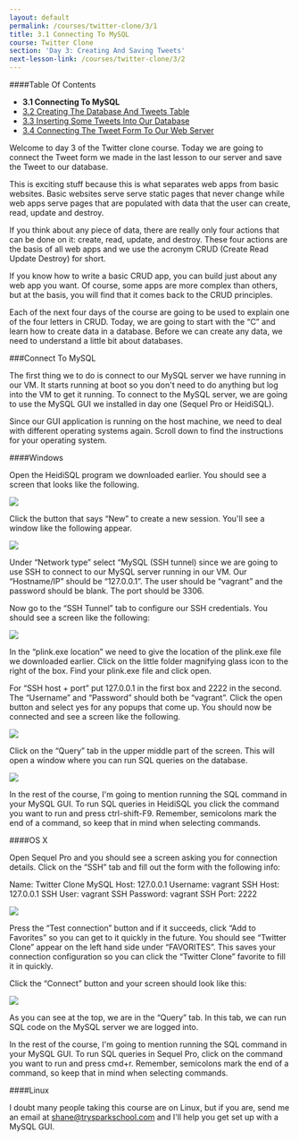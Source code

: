 ```yaml
---
layout: default
permalink: /courses/twitter-clone/3/1
title: 3.1 Connecting To MySQL
course: Twitter Clone
section: 'Day 3: Creating And Saving Tweets'
next-lesson-link: /courses/twitter-clone/3/2
---
```


####Table Of Contents

- **3.1 Connecting To MySQL**
- [3.2 Creating The Database And Tweets Table](/courses/twitter-clone/3/2)
- [3.3 Inserting Some Tweets Into Our Database](/courses/twitter-clone/3/3)
- [3.4 Connecting The Tweet Form To Our Web Server](/courses/twitter-clone/3/4)

Welcome to day 3 of the Twitter clone course.  Today we are going to connect the Tweet form we made in the last lesson to our server and save the Tweet to our database.

This is exciting stuff because this is what separates web apps from basic websites.  Basic websites serve serve static pages that never change while web apps serve pages that are populated with data that the user can create, read, update and destroy.

If you think about any piece of data, there are really only four actions that can be done on it: create, read, update, and destroy.  These four actions are the basis of all web apps and we use the acronym CRUD (Create Read Update Destroy) for short.

If you know how to write a basic CRUD app, you can build just about any web app you want.  Of course, some apps are more complex than others, but at the basis, you will find that it comes back to the CRUD principles.

Each of the next four days of the course are going to be used to explain one of the four letters in CRUD.  Today, we are going to start with the “C” and learn how to create data in a database.  Before we can create any data, we need to understand a little bit about databases.

###Connect To MySQL

The first thing we to do is connect to our MySQL server we have running in our VM. It starts running at boot so you don't need to do anything but log into the VM to get it running.  To connect to the MySQL server, we are going to use the MySQL GUI we installed in day one (Sequel Pro or HeidiSQL).

Since our GUI application is running on the host machine, we need to deal with different operating systems again.  Scroll down to find the instructions for your operating system.

####Windows

Open the HeidiSQL program we downloaded earlier. You should see a screen that looks like the following.

![](https://s3.amazonaws.com/spark-school/courses/twitter-clone/3/heidisql-session-creation.png)

Click the button that says “New” to create a new session.  You'll see a window like the following appear.

![](https://s3.amazonaws.com/spark-school/courses/twitter-clone/3/creating-new-session-in-heidisql.png)

Under “Network type” select “MySQL (SSH tunnel) since we are going to use SSH to connect to our MySQL server running in our VM.  Our “Hostname/IP” should be “127.0.0.1”.  The user should be “vagrant” and the password should be blank.  The port should be 3306.


Now go to the “SSH Tunnel” tab to configure our SSH credentials. You should see a screen like the following:

![](https://s3.amazonaws.com/spark-school/courses/twitter-clone/3/config-ssh-for-heidisql.png)

In the “plink.exe location” we need to give the location of the plink.exe file we downloaded earlier.  Click on the little folder magnifying glass icon to the right of the box.  Find your plink.exe file and click open.


For “SSH host + port” put 127.0.0.1 in the first box and 2222 in the second.  The “Username” and “Password” should both be “vagrant”. Click the open button and select yes for any popups that come up.  You should now be connected and see a screen like the following.

![](https://s3.amazonaws.com/spark-school/courses/twitter-clone/3/heidisql-open-session-screen.png)

Click on the “Query” tab in the upper middle part of the screen.  This will open a window where you can run SQL queries on the database.

![](https://s3.amazonaws.com/spark-school/courses/twitter-clone/3/heidisql-query+panel.png)

In the rest of the course, I'm going to mention running the SQL command in your MySQL GUI.  To run SQL queries in HeidiSQL you click the command you want to run and press ctrl-shift-F9.  Remember, semicolons mark the end of a command, so keep that in mind when selecting commands.

####OS X

Open Sequel Pro and you should see a screen asking you for connection details.  Click on the “SSH” tab and fill out the form with the following info:

Name: Twitter Clone
MySQL Host: 127.0.0.1
Username: vagrant
SSH Host: 127.0.0.1
SSH User: vagrant
SSH Password: vagrant
SSH Port: 2222

![](https://s3.amazonaws.com/spark-school/courses/twitter-clone/3/sql-pro-login-screen.png)

Press the “Test connection” button and if it succeeds, click “Add to Favorites” so you can get to it quickly in the future.  You should see “Twitter Clone” appear on the left hand side under “FAVORITES”.  This saves your connection configuration so you can click the “Twitter Clone” favorite to fill it in quickly.

Click the “Connect” button and your screen should look like this:

![](https://s3.amazonaws.com/spark-school/courses/twitter-clone/3/sequel-pro-query-tab.png)

As you can see at the top, we are in the “Query” tab.  In this tab, we can run SQL code on the MySQL server we are logged into.

In the rest of the course, I'm going to mention running the SQL command in your MySQL GUI.  To run SQL queries in Sequel Pro, click on the command you want to run and press cmd+r.  Remember, semicolons mark the end of a command, so keep that in mind when selecting commands.

####Linux

I doubt many people taking this course are on Linux, but if you are, send me an email at shane@trysparkschool.com and I'll help you get set up with a MySQL GUI.
